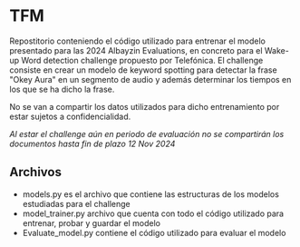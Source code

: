 # TFM

Repostitorio conteniendo el código utilizado para entrenar el modelo presentado para las 2024 Albayzin Evaluations, en concreto para el Wake-up Word detection challenge propuesto por Telefónica. El challenge consiste en crear un modelo de keyword spotting para detectar la frase "Okey Aura" en un segmento de audio y además determinar los tiempos en los que se ha dicho la frase.

No se van a compartir los datos utilizados para dicho entrenamiento por estar sujetos a confidencialidad.

*Al estar el challenge aún en periodo de evaluación no se compartirán los documentos hasta fin de plazo 12 Nov 2024* 

## Archivos

- models.py es el archivo que contiene las estructuras de los modelos estudiadas para el challenge
- model_trainer.py archivo que cuenta con todo el código utilizado para entrenar, probar y guardar el modelo
- Evaluate_model.py contiene el código utilizado para evaluar el modelo

  
